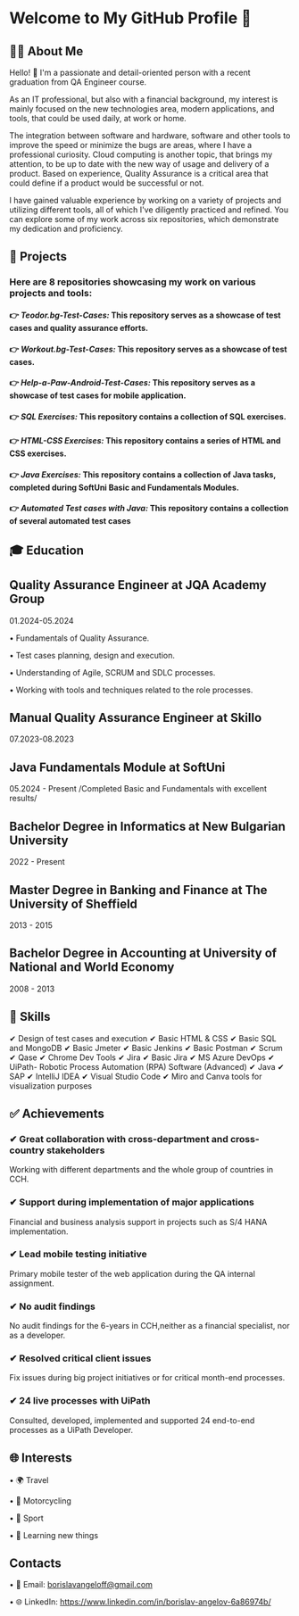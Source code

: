 # Welcome to My GitHub Profile 👋


## 👨‍💻 About Me

Hello! 👋 I'm a passionate and detail-oriented person with a recent graduation from QA Engineer course.

As an IT professional, but also with a financial background, my interest is mainly focused on the new technologies area, modern applications, and tools, that could be used daily, at work or home.

The integration between software and hardware, software and other tools to improve the speed or minimize the bugs are areas, where I have a professional curiosity.
Cloud computing is another topic, that brings my attention, to be up to date with the new way of usage and delivery of a product.
Based on experience, Quality Assurance is a critical area that could define if a product would be successful or not.

I have gained valuable experience by working on a variety of projects and utilizing different tools, all of which I've diligently practiced and refined. You can explore some of my work across six repositories, which demonstrate my dedication and proficiency.


## 💼 Projects   

### Here are 8 repositories showcasing my work on various projects and tools:

#### 👉 **_Teodor.bg-Test-Cases:_ This repository serves as a showcase of test cases and quality assurance efforts.**

#### 👉 **_Workout.bg-Test-Cases:_ This repository serves as a showcase of test cases.**

#### 👉 **_Help-a-Paw-Android-Test-Cases:_ This repository serves as a showcase of test cases for mobile application.**

#### 👉 **_SQL Exercises:_   This repository contains a collection of SQL exercises.**

#### 👉 **_HTML-CSS Exercises:_ This repository contains a series of HTML and CSS exercises.**

#### 👉 **_Java Exercises:_  This repository contains a collection of Java tasks, completed during SoftUni Basic and Fundamentals Modules.**

#### 👉 **_Automated Test cases with Java:_  This repository contains a collection of several automated test cases**


## 🎓 Education

## Quality Assurance Engineer at JQA Academy Group
01.2024-05.2024

• Fundamentals of Quality Assurance.

• Test cases planning, design and execution.

• Understanding of Agile, SCRUM and SDLC processes.

• Working with tools and techniques related to the role processes.

## Manual Quality Assurance Engineer at Skillo
07.2023-08.2023

## Java Fundamentals Module at SoftUni
05.2024 - Present
/Completed Basic and Fundamentals with excellent results/

## Bachelor Degree in Informatics at New Bulgarian University
2022 - Present

## Master Degree in Banking and Finance at The University of Sheffield
2013 - 2015

## Bachelor Degree in Accounting at University of National and World Economy
2008 - 2013


## 🚀 Skills

✔ Design of test cases and execution  ✔ Basic HTML & CSS  ✔ Basic SQL and MongoDB  ✔ Basic Jmeter  ✔ Basic Jenkins  ✔ Basic Postman  ✔ Scrum ✔ Qase  ✔ Chrome Dev Tools
✔ Jira  ✔ Basic Jira  ✔ MS Azure DevOps  ✔ UiPath- Robotic Process Automation (RPA) Software (Advanced)  ✔ Java  ✔ SAP  ✔ IntelliJ IDEA  ✔ Visual Studio Code  ✔ Miro and Canva tools for visualization purposes

## ✅ Achievements

### ✔ Great collaboration with cross-department and cross-country stakeholders
Working with different departments and the whole group of countries in CCH.
### ✔ Support during implementation of major applications
Financial and business analysis support in projects such as S/4 HANA implementation.
### ✔ Lead mobile testing initiative
Primary mobile tester of the web application during the QA internal assignment.
### ✔ No audit findings
No audit findings for the 6-years in CCH,neither as a financial specialist, nor as a developer.
### ✔ Resolved critical client issues
Fix issues during big project initiatives or for critical month-end processes.
### ✔ 24 live processes with UiPath
Consulted, developed, implemented and supported 24 end-to-end processes as a UiPath Developer.


## 🌐 Interests

• 🌍 Travel

• 🚴 Motorcycling

• 💪 Sport

• 📖 Learning new things

## Contacts

• 📧 Email: borislavangeloff@gmail.com

• 🌐 LinkedIn: https://www.linkedin.com/in/borislav-angelov-6a86974b/









